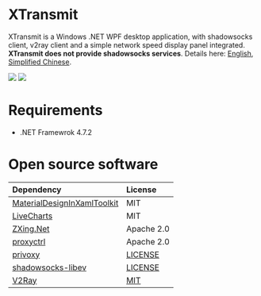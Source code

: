# XTransmit

XTransmit is a Windows .NET WPF desktop application, with shadowsocks client, v2ray client and a simple network speed display panel integrated. **XTransmit does not provide shadowsocks services**. Details here: [English](https://xinlake.github.io/blog/2019-10/xtransmit-0.5.3-en/#more), [Simplified Chinese](https://xinlake.github.io/blog/2019-10/xtransmit-0.5.3/#more).

![](https://github.com/xinlake/xtransmit-windows/raw/master/Assets/servers.gif)
![](https://github.com/xinlake/xtransmit-windows/raw/master/Assets/network.gif)

# Requirements
* .NET Framewrok 4.7.2

# Open source software
| Dependency  | License |
| :------------- | :------------- |
| [MaterialDesignInXamlToolkit](https://github.com/MaterialDesignInXAML/MaterialDesignInXamlToolkit/) | MIT |
| [LiveCharts](https://lvcharts.net/) | MIT |
| [ZXing.Net](https://github.com/micjahn/ZXing.Net/) | Apache 2.0 |
| [proxyctrl](https://github.com/xinlake/proxyctrl/) | Apache 2.0 |
| [privoxy](https://www.privoxy.org/) | [LICENSE](https://www.privoxy.org/user-manual/copyright.html) |
| [shadowsocks-libev](https://github.com/shadowsocks/shadowsocks-libev) | [LICENSE](https://github.com/shadowsocks/shadowsocks-libev/blob/master/LICENSE) |
| [V2Ray](https://www.v2ray.com/) | [MIT](https://raw.githubusercontent.com/v2ray/v2ray-core/master/LICENSE) |
